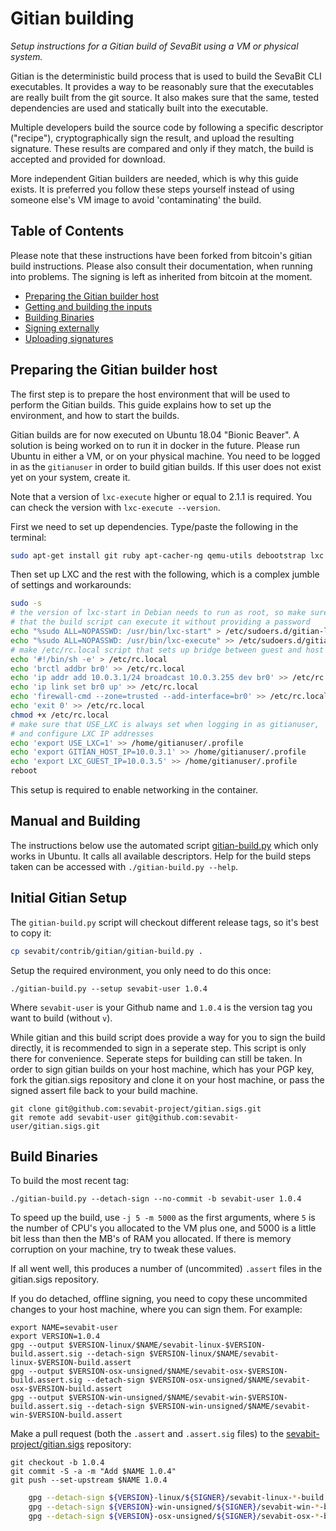 Gitian building
================

*Setup instructions for a Gitian build of SevaBit using a VM or physical system.*

Gitian is the deterministic build process that is used to build the SevaBit CLI
executables. It provides a way to be reasonably sure that the
executables are really built from the git source. It also makes sure that
the same, tested dependencies are used and statically built into the executable.

Multiple developers build the source code by following a specific descriptor
("recipe"), cryptographically sign the result, and upload the resulting signature.
These results are compared and only if they match, the build is accepted and provided
for download.

More independent Gitian builders are needed, which is why this guide exists.
It is preferred you follow these steps yourself instead of using someone else's
VM image to avoid 'contaminating' the build.

Table of Contents
------------------

Please note that these instructions have been forked from bitcoin's gitian build
instructions. Please also consult their documentation, when running into problems.
The signing is left as inherited from bitcoin at the moment.

- [Preparing the Gitian builder host](#preparing-the-gitian-builder-host)
- [Getting and building the inputs](#getting-and-building-the-inputs)
- [Building Binaries](#building-bitcoin-core)
- [Signing externally](#signing-externally)
- [Uploading signatures](#uploading-signatures)

Preparing the Gitian builder host
---------------------------------

The first step is to prepare the host environment that will be used to perform the Gitian builds.
This guide explains how to set up the environment, and how to start the builds.

Gitian builds are for now executed on Ubuntu 18.04 "Bionic Beaver". A solution is being worked on to run 
it in docker in the future. Please run Ubuntu in either a VM, or on your physical machine.
You need to be logged in as the `gitianuser` in order to build gitian builds. If this user does not exist yet on your system, 
create it. 

Note that a version of `lxc-execute` higher or equal to 2.1.1 is required.
You can check the version with `lxc-execute --version`.

First we need to set up dependencies. Type/paste the following in the terminal:

```bash
sudo apt-get install git ruby apt-cacher-ng qemu-utils debootstrap lxc python-cheetah parted kpartx bridge-utils make ubuntu-archive-keyring curl firewalld
```

Then set up LXC and the rest with the following, which is a complex jumble of settings and workarounds:

```bash
sudo -s
# the version of lxc-start in Debian needs to run as root, so make sure
# that the build script can execute it without providing a password
echo "%sudo ALL=NOPASSWD: /usr/bin/lxc-start" > /etc/sudoers.d/gitian-lxc
echo "%sudo ALL=NOPASSWD: /usr/bin/lxc-execute" >> /etc/sudoers.d/gitian-lxc
# make /etc/rc.local script that sets up bridge between guest and host
echo '#!/bin/sh -e' > /etc/rc.local
echo 'brctl addbr br0' >> /etc/rc.local
echo 'ip addr add 10.0.3.1/24 broadcast 10.0.3.255 dev br0' >> /etc/rc.local
echo 'ip link set br0 up' >> /etc/rc.local
echo 'firewall-cmd --zone=trusted --add-interface=br0' >> /etc/rc.local
echo 'exit 0' >> /etc/rc.local
chmod +x /etc/rc.local
# make sure that USE_LXC is always set when logging in as gitianuser,
# and configure LXC IP addresses
echo 'export USE_LXC=1' >> /home/gitianuser/.profile
echo 'export GITIAN_HOST_IP=10.0.3.1' >> /home/gitianuser/.profile
echo 'export LXC_GUEST_IP=10.0.3.5' >> /home/gitianuser/.profile
reboot
```

This setup is required to enable networking in the container.


Manual and Building
-------------------
The instructions below use the automated script [gitian-build.py](https://github.com/betcoin/bitcoin/blob/master/contrib/gitian-build.py) which only works in Ubuntu. 
It calls all available descriptors. Help for the build steps taken can be accessed with `./gitian-build.py --help`.

Initial Gitian Setup
--------------------
The `gitian-build.py` script will checkout different release tags, so it's best to copy it:

```bash
cp sevabit/contrib/gitian/gitian-build.py .
```

Setup the required environment, you only need to do this once:

```
./gitian-build.py --setup sevabit-user 1.0.4
```

Where `sevabit-user` is your Github name and `1.0.4` is the version tag you want to build (without `v`).

While gitian and this build script does provide a way for you to sign the build directly, it is recommended to sign in a seperate step. 
This script is only there for convenience. Seperate steps for building can still be taken.
In order to sign gitian builds on your host machine, which has your PGP key, 
fork the gitian.sigs repository and clone it on your host machine, 
or pass the signed assert file back to your build machine.

```
git clone git@github.com:sevabit-project/gitian.sigs.git
git remote add sevabit-user git@github.com:sevabit-user/gitian.sigs.git
```

Build Binaries
-----------------------------
To build the most recent tag:

 `./gitian-build.py --detach-sign --no-commit -b sevabit-user 1.0.4`

To speed up the build, use `-j 5 -m 5000` as the first arguments, where `5` is the number of CPU's you allocated to the VM plus one, and 5000 is a little bit less than then the MB's of RAM you allocated. If there is memory corruption on your machine, try to tweak these values.

If all went well, this produces a number of (uncommited) `.assert` files in the gitian.sigs repository.

If you do detached, offline signing, you need to copy these uncommited changes to your host machine, where you can sign them. For example:

```
export NAME=sevabit-user
export VERSION=1.0.4
gpg --output $VERSION-linux/$NAME/sevabit-linux-$VERSION-build.assert.sig --detach-sign $VERSION-linux/$NAME/sevabit-linux-$VERSION-build.assert
gpg --output $VERSION-osx-unsigned/$NAME/sevabit-osx-$VERSION-build.assert.sig --detach-sign $VERSION-osx-unsigned/$NAME/sevabit-osx-$VERSION-build.assert
gpg --output $VERSION-win-unsigned/$NAME/sevabit-win-$VERSION-build.assert.sig --detach-sign $VERSION-win-unsigned/$NAME/sevabit-win-$VERSION-build.assert
```

Make a pull request (both the `.assert` and `.assert.sig` files) to the
[sevabit-project/gitian.sigs](https://github.com/sevabit-project/gitian.sigs/) repository:

```
git checkout -b 1.0.4
git commit -S -a -m "Add $NAME 1.0.4"
git push --set-upstream $NAME 1.0.4
```

```bash
    gpg --detach-sign ${VERSION}-linux/${SIGNER}/sevabit-linux-*-build.assert
    gpg --detach-sign ${VERSION}-win-unsigned/${SIGNER}/sevabit-win-*-build.assert
    gpg --detach-sign ${VERSION}-osx-unsigned/${SIGNER}/sevabit-osx-*-build.assert
```

